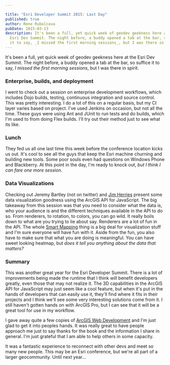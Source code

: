```yaml
---

title: "Esri Developer Summit 2015: Last Day"
published: true
author: Rene Rubalcava
pubDate: 2015-03-13
description: It's been a full, yet quick week of geodev geekness here at the
  Esri Dev Summit. The night before, a buddy opened a tab at the bar, so suffice
  it to say, _I missed the first morning sessions_, but I was there in spirit.
---
```


It's been a full, yet quick week of geodev geekness here at the Esri Dev Summit.
The night before, a buddy opened a tab at the bar, so suffice it to say, _I
missed the first morning sessions_, but I was there in spirit.

### Enterprise, builds, and deployment

I went to check out a session on enterprise development workflows, which
includes Dojo builds, testing, continuous integration and source control. This
was pretty interesting. I do a lot of this on a regular basis, but my CI layer
varies based on project. I've used Jenkins on occasion, but not all the time.
These guys were using Ant and JUnit to run tests and do builds, which I'm used
to from doing Flex builds. I'll try out their method just to see what its like.

### Lunch

They fed us all one last time this week before the conference location kicks us
out. It's cool to see all the guys that keep the Esri machine churning and
building new tools. Some poor souls even had questions on Windows Phone and
Blackberry. At this point in the day, I'm ready to knock out, _but I think I can
fare one more session_.

### Data Visualizations

Checking out Jeremy Bartley (not on twitter) and
[Jim Herries](https://twitter.com/jherries) present some data visualization
goodness using the ArcGIS API for JavaScript. The big takeaway from this session
was that you need to consider what the data is, who your audience is and the
different techniques available in the API to do so. From renderers, to rotation,
to colors, you can go wild. It really boils down to what are you trying to lie
about say. Renderers are a lot of fun in the API. The whole
[Smart Mapping](http://blogs.esri.com/esri/arcgis/2015/03/02/introducing-smart-mapping/)
thing is a big deal for visualization stuff and I'm sure everyone will have fun
with it. Aside from the fun, you also have to make sure that what you are doing
is meaningful. You can have sweet looking heatmap, but _does it tell you
anything about the data that matters?_

### Summary

This was another great year for the Esri Developer Summit. There is a lot of
improvements being made the runtime that I think will benefit developers
greatly, even those that may not realize it. The 3D capabilities in the ArcGIS
API for JavaScript may just seem like a cool feature, but when it's put in the
hands of developers that can easily use it, they'll find where it fits in their
projects and I think we'll see some very interesting solutions come from it. I
still haven't gotten hands on with ArcGIS Pro, but I can see that it will be a
great tool for use in my workflow.

I gave away quite a few copies of
[ArcGIS Web Development](http://www.amazon.com/dp/1617291617/ref=as_sl_pc_tf_lc?tag=odoenet-20&camp=15309&creative=331441&linkCode=st1&creativeASIN=1617291617&adid=1AKCP1KBXD30HMVK7FX6&ref-refURL=http%3A%2F%2Fodoe.net%2Fblog%2F)
and I'm just glad to get it into peoples hands. It was really great to have
people approach me just to say thanks for the book and the information I share
in general. I'm just grateful that I am able to help others in some capacity.

It was a fantastic experience to reconnect with other devs and meet so many new
people. This may be an Esri conference, but we're all part of a larger
geocommunity. Until next year...
